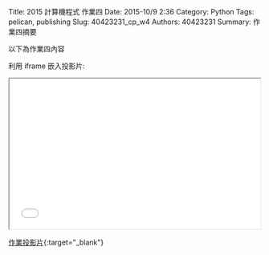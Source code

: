 Title: 2015 計算機程式 作業四
Date: 2015-10/9 2:36
Category: Python
Tags: pelican, publishing
Slug: 40423231_cp_w4
Authors: 40423231
Summary: 作業四摘要

以下為作業四內容

利用 iframe 嵌入投影片:

<iframe src="40423231_cp_w4_p.html" width="500" height="300"></iframe>

[作業投影片](40423231_cp_w4_p.html){:target="_blank"}